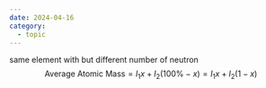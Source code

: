 ```yaml
---
date: 2024-04-16
category:
  - topic
---
```

same element with but different number of neutron
$$ \text{Average Atomic Mass} = I_1 x + I_2 (100\% - x) = I_1 x + I_2 (1 - x)  $$